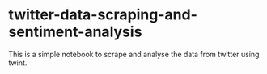 # twitter-data-scraping-and-sentiment-analysis
This is a simple notebook to scrape and analyse the data from twitter using twint.

